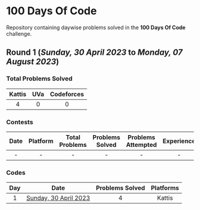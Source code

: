 # 100 Days Of Code

Repository containing daywise problems solved in the **100 Days Of Code** challenge.

## Round 1 (_Sunday, 30 April 2023_ to _Monday, 07 August 2023_)

### Total Problems Solved

| Kattis | UVa | Codeforces |
| :----: | :-: | :--------: |
|   4    |  0  |     0      |

### Contests

| Date | Platform | Total Problems | Problems Solved | Problems Attempted | Experience |
| :--: | :------: | :------------: | :-------------: | :----------------: | :--------: |
|  -   |    -     |       -        |        -        |         -          |     -      |

### Codes

| Day |                      Date                       | Problems Solved | Platforms |
| :-: | :---------------------------------------------: | :-------------: | :-------: |
|  1  | [Sunday, 30 April 2023](/Day%2001%20-%20300423) |        4        |  Kattis   |
